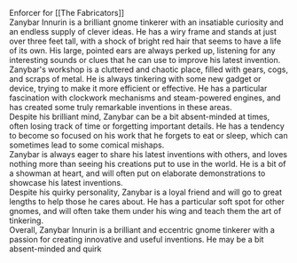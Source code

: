 Enforcer for [[The Fabricators]]
<br />
Zanybar Innurin is a brilliant gnome tinkerer with an insatiable curiosity and an endless supply of clever ideas. He has a wiry frame and stands at just over three feet tall, with a shock of bright red hair that seems to have a life of its own. His large, pointed ears are always perked up, listening for any interesting sounds or clues that he can use to improve his latest invention.
<br />
Zanybar's workshop is a cluttered and chaotic place, filled with gears, cogs, and scraps of metal. He is always tinkering with some new gadget or device, trying to make it more efficient or effective. He has a particular fascination with clockwork mechanisms and steam-powered engines, and has created some truly remarkable inventions in these areas.
<br />
Despite his brilliant mind, Zanybar can be a bit absent-minded at times, often losing track of time or forgetting important details. He has a tendency to become so focused on his work that he forgets to eat or sleep, which can sometimes lead to some comical mishaps.
<br />
Zanybar is always eager to share his latest inventions with others, and loves nothing more than seeing his creations put to use in the world. He is a bit of a showman at heart, and will often put on elaborate demonstrations to showcase his latest inventions.
<br />
Despite his quirky personality, Zanybar is a loyal friend and will go to great lengths to help those he cares about. He has a particular soft spot for other gnomes, and will often take them under his wing and teach them the art of tinkering.
<br />
Overall, Zanybar Innurin is a brilliant and eccentric gnome tinkerer with a passion for creating innovative and useful inventions. He may be a bit absent-minded and quirk